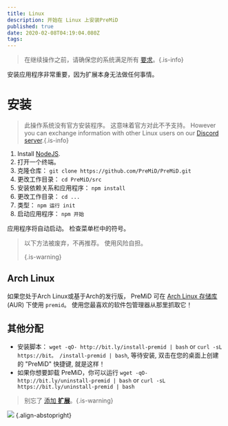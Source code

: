 ```yaml
---
title: Linux
description: 开始在 Linux 上安装PreMiD
published: true
date: 2020-02-08T04:19:04.080Z
tags:
---
```


> 在继续操作之前，请确保您的系统满足所有 [要求](/install/requirements)。{.is-info}

安装应用程序非常重要，因为扩展本身无法做任何事情。

# 安装
> 此操作系统没有官方安装程序。 这意味着官方对此不予支持。 However you can exchange information with other Linux users on our [Discord server](https://discord.gg/premid/).{.is-info}

1. Install [NodeJS](https://nodejs.org/en/).
2. 打开一个终端。
3. 克隆仓库： `git clone https://github.com/PreMiD/PreMiD.git`
4. 更改工作目录： `cd PreMiD/src`
5. 安装依赖关系和应用程序： `npm install`
6. 更改工作目录： `cd ...`
7. 类型： `npm 运行 init`
8. 启动应用程序： `npm 开始`

应用程序将自动启动。 检查菜单栏中的符号。

> 以下方法被废弃，不再推荐。 使用风险自担。 
> 
> {.is-warning}

## Arch Linux
如果您处于Arch Linux或基于Arch的发行版， PreMiD 可在 [Arch Linux 存储库](https://aur.archlinux.org/packages/premid/) (AUR) 下使用 `premid`。 使用您最喜欢的软件包管理器从那里抓取它！

## 其他分配
- 安装脚本： `wget -qO- http://bit.ly/install-premid | bash` or `curl -sL https://bit。 /install-premid | bash`, 等待安装, 双击在您的桌面上创建的 "PreMiD" 快捷键, 就是这样！
- 如果你想要卸载 PreMiD，你可以运行 `wget -qO- http://bit.ly/uninstall-premid | bash` or `curl -sL https://bit.ly/uninstall-premid | bash`

> 别忘了 [添加 **扩展**](/install)。{.is-warning}

![](https://a.icons8.com/TqgWTTfw/Oy7xHF/svg.svg) {.align-abstopright}